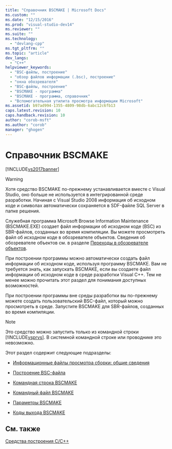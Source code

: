 ```yaml
---
title: "Справочник ВSCMAKE | Microsoft Docs"
ms.custom: ""
ms.date: "12/15/2016"
ms.prod: "visual-studio-dev14"
ms.reviewer: ""
ms.suite: ""
ms.technology: 
  - "devlang-cpp"
ms.tgt_pltfrm: ""
ms.topic: "article"
dev_langs: 
  - "C++"
helpviewer_keywords: 
  - "BSC-файлы, построение"
  - "обзор файлов информации (.bsc), построение"
  - "окна обозревателя"
  - "BSC-файлы, построение"
  - "BSCMAKE - программа"
  - "BSCMAKE - программа, справочник"
  - "Вспомогательная утилита просмотра информации Microsoft"
ms.assetid: b97ad994-1355-4809-98db-6abc12c6fb13
caps.latest.revision: 10
caps.handback.revision: 10
author: "corob-msft"
ms.author: "corob"
manager: "ghogen"
---
```

# Справочник ВSCMAKE
[!INCLUDE[vs2017banner](../../assembler/inline/includes/vs2017banner.md)]

> [!WARNING]
>  Хотя средство BSCMAKE по\-прежнему устанавливается вместе с Visual Studio, оно больше не используется в интегрированной среде разработки.  Начиная с Visual Studio 2008 информация об исходном коде и символах автоматически сохраняется в SDF\-файле SQL Server в папке решения.  
  
 Служебная программа Microsoft Browse Information Maintenance \(BSCMAKE.EXE\) создает файл информации об исходном коде \(BSC\) из SBR\-файлов, созданных во время компиляции.  Вы можете просмотреть файл об исходном коде в обозревателе объектов.  Сведения об обозревателе объектов см. в разделе [Переходы в обозревателе объектов](http://msdn.microsoft.com/ru-ru/53eb91aa-08c6-4299-8e3c-a877ae8d0c55).  
  
 При построении программы можно автоматически создать файл информации об исходном коде, используя программу BSCMAKE.  Вам не требуется знать, как запускать BSCMAKE, если вы создаете файл информации об исходном коде в среде разработки Visual C\+\+.  Тем не менее можно прочитать этот раздел для понимания доступных возможностей.  
  
 При построении программы вне среды разработки вы по\-прежнему можете создать пользовательский BSC\-файл, который можно просмотреть в среде.  Запустите BSCMAKE для SBR\-файлов, созданных во время компиляции.  
  
> [!NOTE]
>  Это средство можно запустить только из командной строки [!INCLUDE[vsprvs](../../assembler/masm/includes/vsprvs_md.md)].  В системной командной строке или проводнике это невозможно.  
  
 Этот раздел содержит следующие подразделы:  
  
-   [Информационные файлы просмотра сборки: общие сведения](../../build/reference/building-browse-information-files-overview.md)  
  
-   [Построение BSC\-файла](../../build/reference/building-a-dot-bsc-file.md)  
  
-   [Командная строка BSCMAKE](../../build/reference/bscmake-command-line.md)  
  
-   [Командный файл BSCMAKE](../../build/reference/bscmake-command-file-response-file.md)  
  
-   [Параметры BSCMAKE](../Topic/BSCMAKE%20Options.md)  
  
-   [Коды выхода BSCMAKE](../Topic/BSCMAKE%20Exit%20Codes.md)  
  
## См. также  
 [Средства построения С\/C\+\+](../Topic/C-C++%20Build%20Tools.md)